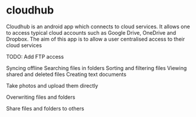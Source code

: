 # cloudhub
Cloudhub is an android app which connects to cloud services. 
It allows one to access typical cloud accounts such as Google Drive, OneDrive and Dropbox.
The aim of this app is to allow a user centralised access to their cloud services

TODO:
Add FTP access

Syncing offline
Searching files in folders
Sorting and filtering files
Viewing shared and deleted files
Creating text documents

Take photos and upload them directly

Overwriting files and folders

Share files and folders to others

